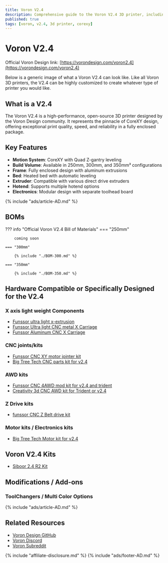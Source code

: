 ```yaml
---
title: Voron V2.4
description: Comprehensive guide to the Voron V2.4 3D printer, including specifications, features, and modifications
published: true
tags: [voron, v2.4, 3d printer, corexy]
---
```


# Voron V2.4

Official Voron Design link: [https://vorondesign.com/voron2.4](https://vorondesign.com/voron2.4)

Below is a generic image of what a Voron V2.4 can look like. Like all Voron 3D printers, the V2.4 can be highly customized to create whatever type of printer you would like.

<!-- Add a representative image here if available -->

## What is a V2.4

The Voron V2.4 is a high-performance, open-source 3D printer designed by the Voron Design community. It represents the pinnacle of CoreXY design, offering exceptional print quality, speed, and reliability in a fully enclosed package.

## Key Features
- **Motion System**: CoreXY with Quad Z-gantry leveling
- **Build Volume**: Available in 250mm, 300mm, and 350mm³ configurations
- **Frame**: Fully enclosed design with aluminum extrusions
- **Bed**: Heated bed with automatic leveling
- **Extruder**: Compatible with various direct drive extruders
- **Hotend**: Supports multiple hotend options
- **Electronics**: Modular design with separate toolhead board

{% include "ads/article-AD.md" %}

## BOMs

??? info "Official Voron V2.4 Bill of Materials"
    === "250mm"

        coming soon

    === "300mm"

        {% include "./BOM-300.md" %}

    === "350mm"

        {% include "./BOM-350.md" %}

## Hardware Compatible or Specifically Designed for the V2.4
<!-- List hardware, boards, or accessories unique to the V2.4 here -->

### X axis light weight Components
  - [Funssor ultra light x-extrusion](https://s.click.aliexpress.com/e/_on566D4)
  - [Funssor Ultra light CNC metal X Carriage](https://s.click.aliexpress.com/e/_oCGfyiI)
  - [Funssor Aluminum CNC X Carriage](https://s.click.aliexpress.com/e/_onu80D8)
  
### CNC joints/kits
  - [Funssor CNC XY motor jointer kit](https://s.click.aliexpress.com/e/_oCmdF1C)
  - [Big Tree Tech CNC parts kit for v2.4 ](https://s.click.aliexpress.com/e/_oC0Ovge)

### AWD kits
  - [Funssor CNC 4AWD mod kit for v2.4 and trident](https://s.click.aliexpress.com/e/_opuQneE)
  - [Creativity 3d CNC AWD kit for Trident or v2.4](https://s.click.aliexpress.com/e/_oD0Tqhk)


### Z Drive kits
  - [funssor CNC Z Belt drive kit](https://s.click.aliexpress.com/e/_ooAOhW2)

### Motor kits / Electronics kits
  - [Big Tree Tech Motor kit for v2.4](https://s.click.aliexpress.com/e/_ooQSOFY)

## Voron V2.4 Kits

  - [Siboor 2.4 R2 Kit](https://s.click.aliexpress.com/e/_oFkkPoQ)

## Modifications / Add-ons
<!-- List and describe popular mods, toolheads, and add-ons for the V2.4 -->

### ToolChangers / Multi Color Options

{% include "ads/article-AD.md" %}

## Related Resources
- [Voron Design GitHub](https://github.com/VoronDesign)
- [Voron Discord](https://discord.gg/voron)
- [Voron Subreddit](https://www.reddit.com/r/voroncorexy)

{% include "affiliate-disclosure.md" %}
{% include "ads/footer-AD.md" %}

